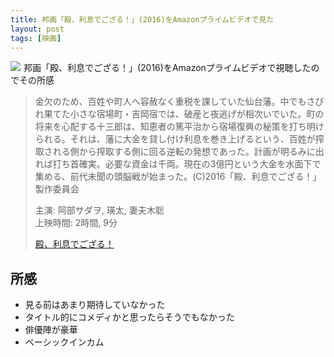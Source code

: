 ```yaml
---
title: 邦画「殿、利息でござる！」(2016)をAmazonプライムビデオで見た
layout: post
tags: [映画]
---
```


<a class="is-pulled-right" target="_blank" href="https://www.amazon.co.jp/gp/product/B01KSLWJ2M/ref=as_li_tl?ie=UTF8&camp=247&creative=1211&creativeASIN=B01KSLWJ2M&linkCode=as2&tag=tekiomomono-22&linkId=1f97168d4c56ecb30368ca5334536d61"><img border="0" src="//ws-fe.amazon-adsystem.com/widgets/q?_encoding=UTF8&MarketPlace=JP&ASIN=B01KSLWJ2M&ServiceVersion=20070822&ID=AsinImage&WS=1&Format=_SL600_&tag=tekiomomono-22"></a><img src="//ir-jp.amazon-adsystem.com/e/ir?t=tekiomomono-22&l=am2&o=9&a=B01KSLWJ2M" width="1" height="1" border="0" alt="" style="border:none !important; margin:0px !important;" />
邦画「殿、利息でござる！」(2016)をAmazonプライムビデオで視聴したのでその所感

> 金欠のため、百姓や町人へ容赦なく重税を課していた仙台藩。中でもさびれ果てた小さな宿場町・吉岡宿では、破産と夜逃げが相次いでいた。町の将来を心配する十三郎は、知恵者の篤平治から宿場復興の秘策を打ち明けられる。それは、藩に大金を貸し付け利息を巻き上げるという、百姓が搾取される側から搾取する側に回る逆転の発想であった。計画が明るみに出れば打ち首確実。必要な資金は千両。現在の3億円という大金を水面下で集める、前代未聞の頭脳戦が始まった。(C)2016「殿、利息でござる！」製作委員会
>
> 主演: 阿部サダヲ, 瑛太, 妻夫木聡  
上映時間: 2時間, 9分
>
> [殿、利息でござる！](https://www.amazon.co.jp/gp/product/B01KSLWJ2M/ref=as_li_tl?ie=UTF8&camp=247&creative=1211&creativeASIN=B01KSLWJ2M&linkCode=as2&tag=tekiomomono-22&linkId=1f97168d4c56ecb30368ca5334536d61)

## 所感
* 見る前はあまり期待していなかった
* タイトル的にコメディかと思ったらそうでもなかった
* 俳優陣が豪華
* ベーシックインカム
